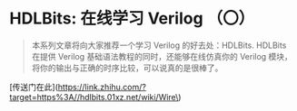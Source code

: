 # HDLBits: 在线学习 Verilog （〇）

> 本系列文章将向大家推荐一个学习 Verilog 的好去处：HDLBits. HDLBits 在提供 Verilog 基础语法教程的同时，还能够在线仿真你的 Verilog 模块，将你的输出与正确的时序比较，可以说真的是很棒了。

\[传送门在此\]\(https://link.zhihu.com/?target=https%3A//hdlbits.01xz.net/wiki/Wire\)



